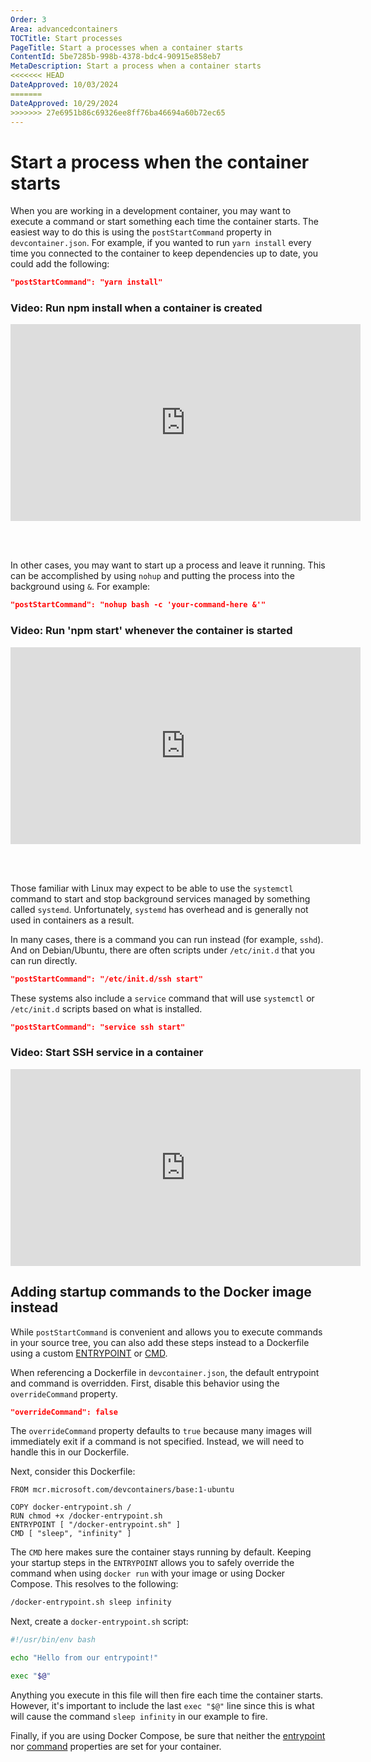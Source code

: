 ```yaml
---
Order: 3
Area: advancedcontainers
TOCTitle: Start processes
PageTitle: Start a processes when a container starts
ContentId: 5be7285b-998b-4378-bdc4-90915e858eb7
MetaDescription: Start a process when a container starts
<<<<<<< HEAD
DateApproved: 10/03/2024
=======
DateApproved: 10/29/2024
>>>>>>> 27e6951b86c69326ee8ff76ba46694a60b72ec65
---
```

# Start a process when the container starts

When you are working in a development container, you may want to execute a command or start something each time the container starts. The easiest way to do this is using the `postStartCommand` property in `devcontainer.json`. For example, if you wanted to run `yarn install` every time you connected to the container to keep dependencies up to date, you could add the following:

```json
"postStartCommand": "yarn install"
```

### Video: Run npm install when a container is created

<iframe width="560" height="315" src="https://www.youtube-nocookie.com/embed/9qRy_kxVCK8" title="YouTube video player" frameborder="0" allow="accelerometer; autoplay; clipboard-write; encrypted-media; gyroscope; picture-in-picture" allowfullscreen></iframe>

<br><br>

In other cases, you may want to start up a process and leave it running. This can be accomplished by using `nohup` and putting the process into the background using `&`.  For example:

```json
"postStartCommand": "nohup bash -c 'your-command-here &'"
```

### Video: Run 'npm start' whenever the container is started

<iframe width="560" height="315" src="https://www.youtube-nocookie.com/embed/zFzPnWgBx_I" title="YouTube video player" frameborder="0" allow="accelerometer; autoplay; clipboard-write; encrypted-media; gyroscope; picture-in-picture" allowfullscreen></iframe>

<br><br>

Those familiar with Linux may expect to be able to use the `systemctl` command to start and stop background services managed by something called `systemd`. Unfortunately, `systemd` has overhead and is generally not used in containers as a result.

In many cases, there is a command you can run instead (for example, `sshd`). And on Debian/Ubuntu, there are often scripts under `/etc/init.d` that you can run directly.

```json
"postStartCommand": "/etc/init.d/ssh start"
```

These systems also include a `service` command that will use `systemctl` or `/etc/init.d` scripts based on what is installed.

```json
"postStartCommand": "service ssh start"
```

### Video: Start SSH service in a container

<iframe width="560" height="315" src="https://www.youtube-nocookie.com/embed/KuSNpZgDYDs" title="YouTube video player" frameborder="0" allow="accelerometer; autoplay; clipboard-write; encrypted-media; gyroscope; picture-in-picture" allowfullscreen></iframe>

## Adding startup commands to the Docker image instead

While `postStartCommand` is convenient and allows you to execute commands in your source tree, you can also add these steps instead to a Dockerfile using a custom [ENTRYPOINT](https://docs.docker.com/engine/reference/builder/#entrypoint) or [CMD](https://docs.docker.com/engine/reference/builder/#cmd).

When referencing a Dockerfile in `devcontainer.json`, the default entrypoint and command is overridden. First, disable this behavior using the `overrideCommand` property.

```json
"overrideCommand": false
```

The `overrideCommand` property defaults to `true` because many images will immediately exit if a command is not specified. Instead, we will need to handle this in our Dockerfile.

Next, consider this Dockerfile:

```docker
FROM mcr.microsoft.com/devcontainers/base:1-ubuntu

COPY docker-entrypoint.sh /
RUN chmod +x /docker-entrypoint.sh
ENTRYPOINT [ "/docker-entrypoint.sh" ]
CMD [ "sleep", "infinity" ]
```

The `CMD` here makes sure the container stays running by default. Keeping your startup steps in the `ENTRYPOINT` allows you to safely override the command when using `docker run` with your image or using Docker Compose. This resolves to the following:

```bash
/docker-entrypoint.sh sleep infinity
```

Next, create a `docker-entrypoint.sh` script:

```bash
#!/usr/bin/env bash

echo "Hello from our entrypoint!"

exec "$@"
```

Anything you execute in this file will then fire each time the container starts. However, it's important to include the last `exec "$@"` line since this is what will cause the command `sleep infinity` in our example to fire.

Finally, if you are using Docker Compose, be sure that neither the [entrypoint](https://docs.docker.com/compose/compose-file/compose-file-v3/#entrypoint) nor [command](https://docs.docker.com/compose/compose-file/compose-file-v3/#command) properties are set for your container.
